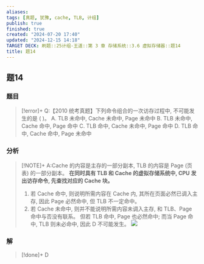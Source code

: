 ```yaml
---
aliases: 
tags: [真题, 犹豫, cache, TLB, 计组]
publish: true
finished: true
created: "2024-07-20 17:40"
updated: "2024-12-15 14:18"
TARGET DECK: 刷题::25计组-王道::第 3 章 存储系统::3.6 虚拟存储器::题14
title: 题14
---
```

## 题14
### 题目
> [!error]+
> Q:【2010 统考真题】下列命令组合的一次访存过程中, 不可能发生的是 ( )。
> A. TLB 未命中, Cache 未命中, Page 未命中
> B. TLB 未命中, Cache 命中, Page 命中
> C. TLB 命中, Cache 未命中, Page 命中
> D. TLB 命中, Cache 命中, Page 未命中
### 分析
> [!NOTE]+
> A:Cache 的内容是主存的一部分副本, TLB 的内容是 Page (页表) 的一部分副本。
> **在同时具有 TLB 和 Cache 的虚拟存储系统中, CPU 发出访存命令, 先查找对应的 Cache 块。**
> 1. 若 Cache 命中, 则说明所需内容在 Cache 内, 其所在页面必然已调入主存, 因此 Page 必然命中, 但 TLB 不一定命中。
> 2. 若 Cache 未命中, 则并不能说明所需内容未调入主存, 和 TLB、Page 命中与否没有联系。 但若 TLB 命中, Page 也必然命中; 而当 Page 命中, TLB 则未必命中, 因此 D 不可能发生。
> ![](https://img.hwenyi.tech/202408112012424.webp)
### 解
> [!done]+
> D
